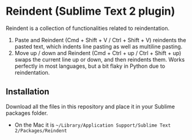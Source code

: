 Reindent (Sublime Text 2 plugin)
==========

Reindent is a collection of functionalities related to reindentation. 
1. Paste and Reindent (Cmd + Shift + V / Ctrl + Shift + V) reindents the pasted text, which indents line pasting as well as multiline pasting. 
2. Move up / down and Reindent (Cmd + Ctrl + up / Ctrl + Shift + up) swaps the current line up or down, and then reindents them. Works perfectly in most languages, but a bit flaky in Python due to reindentation.


Installation
----------

Download all the files in this repository and place it in your Sublime packages folder. 
* On the Mac it is `~/Library/Application Support/Sublime Text 2/Packages/Reindent`
